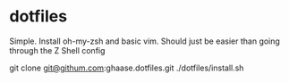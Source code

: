 dotfiles
========

Simple. Install oh-my-zsh and basic vim. Should just be easier than going through the Z Shell config

git clone git@githum.com:ghaase.dotfiles.git
./dotfiles/install.sh
